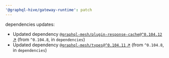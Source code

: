 ```yaml
---
'@graphql-hive/gateway-runtime': patch
---
```


dependencies updates: 

- Updated dependency [`@graphql-mesh/plugin-response-cache@^0.104.12` ↗︎](https://www.npmjs.com/package/@graphql-mesh/plugin-response-cache/v/0.104.12) (from `^0.104.8`, in `dependencies`)
- Updated dependency [`@graphql-mesh/types@^0.104.11` ↗︎](https://www.npmjs.com/package/@graphql-mesh/types/v/0.104.11) (from `^0.104.8`, in `dependencies`)
